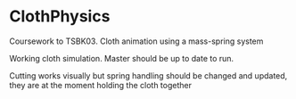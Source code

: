 # ClothPhysics
Coursework to TSBK03. Cloth animation using a mass-spring system

Working cloth simulation. Master should be up to date to run.

Cutting works visually but spring handling should be changed and updated, they are at the moment holding the cloth together
